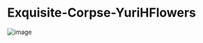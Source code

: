 # Exquisite-Corpse-YuriHFlowers
![image](https://user-images.githubusercontent.com/103996134/165070647-4a47af71-1cd0-4798-844f-d46c46b9bfe3.png)
